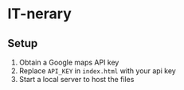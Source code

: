 # IT-nerary

## Setup

1. Obtain a Google maps API key
2. Replace `API_KEY` in `index.html` with your api key
3. Start a local server to host the files
